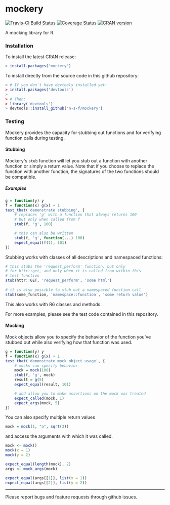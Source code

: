 # mockery
[![Travis-CI Build Status](https://travis-ci.org/n-s-f/mockery.svg?branch=master)](https://travis-ci.org/n-s-f/mockery)
[![Coverage Status](https://img.shields.io/codecov/c/github/n-s-f/mockery/master.svg)](https://codecov.io/github/n-s-f/mockery?branch=master)
[![CRAN version](http://www.r-pkg.org/badges/version/mockery)](https://cran.r-project.org/package=mockery)

A mocking library for R.

### Installation

To install the latest CRAN release:

```.R
> install.packages('mockery')
```

To install directly from the source code in this github repository:

```.R
> # If you don't have devtools installed yet:
> install.packages('devtools')
>
> # Then:
> library('devtools')
> devtools::install_github('n-s-f/mockery')
```

### Testing

Mockery provides the capacity for stubbing out functions and for verifying
function calls during testing.

#### Stubbing

Mockery's `stub` function will let you stub out a function with another
function or simply a return value.  Note that if you choose to replace the
function with another function, the signatures of the two functions should be
compatible.

##### Examples

```.R
g = function(y) y
f = function(x) g(x) + 1
test_that('demonstrate stubbing', {
    # replaces 'g' with a function that always returns 100
    # but only when called from f
    stub(f, 'g', 100)

    # this can also be written
    stub(f, 'g', function(...) 100)
    expect_equal(f(1), 101)
})
```

Stubbing works with classes of all descriptions and namespaced functions:

```.R
# this stubs the 'request_perform' function, but only
# for httr::get, and only when it is called from within this
# test function
stub(httr::GET, 'request_perform', 'some html')
        
# it is also possible to stub out a namespaced function call
stub(some_function, 'namespace::function', 'some return value')
```

This also works with R6 classes and methods.

For more examples, please see the test code contained in this repository.

#### Mocking

Mock objects allow you to specify the behavior of the function you've stubbed
out while also verifying how that function was used. 

```.R
g = function(y) y
f = function(x) g(x) + 1
test_that('demonstrate mock object usage', {
    # mocks can specify behavior
    mock = mock(100)
    stub(f, 'g', mock)
    result = g(5)
    expect_equal(result, 101)

    # and allow you to make assertions on the mock was treated
    expect_called(mock, 1)
    expect_args(mock, 5)
})
```

You can also specify multiple return values

```.R 
mock = mock(1, "a", sqrt(3))
```

and access the arguments with which it was called.

```.R
mock <- mock()
mock(x = 1)
mock(y = 2)

expect_equal(length(mock), 2)
args <- mock_args(mock)

expect_equal(args[[1]], list(x = 1))
expect_equal(args[[2]], list(y = 2))
```

---

Please report bugs and feature requests through github issues.
